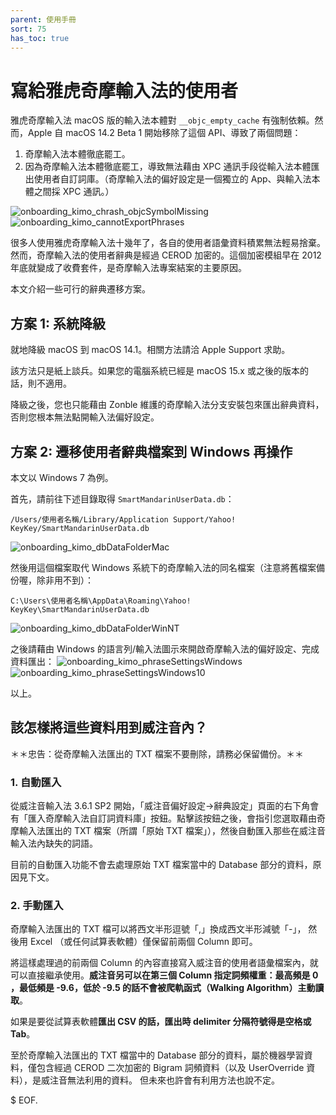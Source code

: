 ```yaml
---
parent: 使用手冊
sort: 75
has_toc: true
---
```

# 寫給雅虎奇摩輸入法的使用者

雅虎奇摩輸入法 macOS 版的輸入法本體對 `__objc_empty_cache` 有強制依賴。然而，Apple 自 macOS 14.2 Beta 1 開始移除了這個 API、導致了兩個問題：

1. 奇摩輸入法本體徹底罷工。
2. 因為奇摩輸入法本體徹底罷工，導致無法藉由 XPC 通訊手段從輸入法本體匯出使用者自訂詞庫。（奇摩輸入法的偏好設定是一個獨立的 App、與輸入法本體之間採 XPC 通訊。）

![onboarding_kimo_chrash_objcSymbolMissing](assets/onboarding_kimo_chrash_objcSymbolMissing.jpg)
![onboarding_kimo_cannotExportPhrases](assets/onboarding_kimo_cannotExportPhrases.png)

很多人使用雅虎奇摩輸入法十幾年了，各自的使用者語彙資料積累無法輕易捨棄。然而，奇摩輸入法的使用者辭典是經過 CEROD 加密的。這個加密模組早在 2012 年底就變成了收費套件，是奇摩輸入法專案結案的主要原因。

本文介紹一些可行的辭典遷移方案。

## 方案 1: 系統降級

就地降級 macOS 到 macOS 14.1。相關方法請洽 Apple Support 求助。

該方法只是紙上談兵。如果您的電腦系統已經是 macOS 15.x 或之後的版本的話，則不適用。

降級之後，您也只能藉由 Zonble 維護的奇摩輸入法分支安裝包來匯出辭典資料，否則您根本無法點開輸入法偏好設定。

## 方案 2: 遷移使用者辭典檔案到 Windows 再操作

本文以 Windows 7 為例。

首先，請前往下述目錄取得 `SmartMandarinUserData.db`：

```
/Users/使用者名稱/Library/Application Support/Yahoo! KeyKey/SmartMandarinUserData.db
```
![onboarding_kimo_dbDataFolderMac](assets/onboarding_kimo_dbDataFolderMac.png)

然後用這個檔案取代 Windows 系統下的奇摩輸入法的同名檔案（注意將舊檔案備份喔，除非用不到）：
```
C:\Users\使用者名稱\AppData\Roaming\Yahoo! KeyKey\SmartMandarinUserData.db
```
![onboarding_kimo_dbDataFolderWinNT](assets/onboarding_kimo_dbDataFolderWinNT.png)

之後請藉由 Windows 的語言列/輸入法圖示來開啟奇摩輸入法的偏好設定、完成資料匯出：
![onboarding_kimo_phraseSettingsWindows](assets/onboarding_kimo_phraseSettingsWindows.png)
![onboarding_kimo_phraseSettingsWindows10](assets/onboarding_kimo_phraseSettingsWindows10.png)

以上。

## 該怎樣將這些資料用到威注音內？

＊＊忠告：從奇摩輸入法匯出的 TXT 檔案不要刪除，請務必保留備份。＊＊

### 1. 自動匯入

從威注音輸入法 3.6.1 SP2 開始，「威注音偏好設定->辭典設定」頁面的右下角會有「匯入奇摩輸入法自訂詞資料庫」按鈕。點擊該按鈕之後，會指引您選取藉由奇摩輸入法匯出的 TXT 檔案（所謂「原始 TXT 檔案」），然後自動匯入那些在威注音輸入法內缺失的詞語。

目前的自動匯入功能不會去處理原始 TXT 檔案當中的 Database 部分的資料，原因見下文。

### 2. 手動匯入

奇摩輸入法匯出的 TXT 檔可以將西文半形逗號「,」換成西文半形減號「-」，
然後用 Excel （或任何試算表軟體）僅保留前兩個 Column 即可。

將這樣處理過的前兩個 Column 的內容直接寫入威注音的使用者語彙檔案內，就可以直接繼承使用。**威注音另可以在第三個 Column 指定詞頻權重：最高頻是 0 ，最低頻是 -9.6，低於 -9.5 的話不會被爬軌函式（Walking Algorithm）主動讀取**。

如果是要從試算表軟體**匯出 CSV 的話，匯出時 delimiter 分隔符號得是空格或 Tab**。

至於奇摩輸入法匯出的 TXT 檔當中的 Database 部分的資料，屬於機器學習資料，僅包含經過 CEROD 二次加密的 Bigram 詞頻資料（以及 UserOverride 資料），是威注音無法利用的資料。
但未來也許會有利用方法也說不定。

$ EOF.
